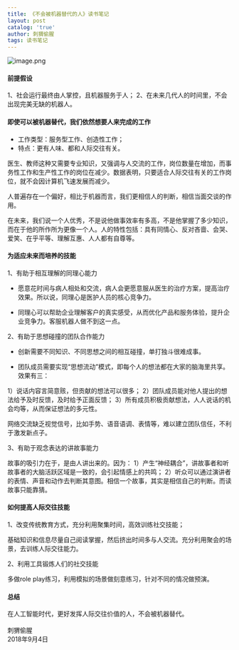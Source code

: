 ```yaml
---
title: 《不会被机器替代的人》读书笔记
layout: post
catalog: 'true'
author: 刺猬偷腥
tags: 读书笔记
---
```

![image.png](https://upload-images.jianshu.io/upload_images/8031739-39ef58e11ba49b3f.png?imageMogr2/auto-orient/strip%7CimageView2/2/w/1240)

#### 前提假设

1、社会运行最终由人掌控，且机器服务于人；
2、在未来几代人的时间里，不会出现完美无缺的机器人。

#### 即使可以被机器替代，我们依然想要人来完成的工作

* 工作类型：服务型工作、创造性工作；
* 特点：更有人味、都和人际交往有关。

医生、教师这种又需要专业知识，又强调与人交流的工作，岗位数量在增加，而事务性工作和生产性工作的岗位在减少。数据表明，只要适合人际交往有关的工作岗位，就不会因计算机飞速发展而减少。

人普遍存在一个偏好，相比于机器而言，我们更相信人的判断，相信当面交谈的作用。

在未来，我们说一个人优秀，不是说他做事效率有多高，不是他掌握了多少知识，而在于他的所作所为更像一个人。人的特性包括：具有同情心、反对吝啬、会哭、爱笑、在乎平等、理解互惠、人人都有自尊等。

#### 为适应未来而培养的技能

1、有助于相互理解的同理心能力

* 愿意花时间与病人相处和交流，病人会更愿意服从医生的治疗方案，提高治疗效果。所以说，同理心是医护人员的核心竞争力。

* 同理心可以帮助企业理解客户的真实感受，从而优化产品和服务体验，提升企业竞争力。客服机器人做不到这一点。

2、有助于思想碰撞的团队合作能力

* 创新需要不同知识、不同思想之间的相互碰撞，单打独斗很难成事。

* 团队成员需要实现“思想流动”模式，即每个人的想法都在大家的脑海里共享。效果有三：

1）说话内容言简意赅，但贡献的想法可以很多；
2）团队成员能对他人提出的想法给予及时反馈，及时给予正面反馈；
3）所有成员积极贡献想法，人人说话的机会均等，从而保证想法的多元性。

网络交流缺乏视觉信号，比如手势、语音语调、表情等，难以建立团队信任，不利于激发新点子。

3、有助于观念表达的讲故事能力

故事的吸引力在于，是由人讲出来的。因为：
1）产生“神经耦合”，讲故事者和听故事者的大脑活跃区域是一致的，会引起情感上的共鸣；
2）听众可以通过演讲者的表情、声音和动作去判断其意图。相信一个故事，其实是相信自己的判断。而读故事只能靠猜。

#### 如何提高人际交往技能

1、改变传统教育方式，充分利用聚集时间，高效训练社交技能；

基础知识和信息尽量自己阅读掌握，然后挤出时间多与人交流。充分利用聚会的场景，去训练人际交往能力。

2、利用工具锻炼人们的社交技能

多做role play练习，利用模拟的场景做刻意练习，针对不同的情况做预演。

#### 总结

在人工智能时代，更好发挥人际交往价值的人，不会被机器替代。
<br><br>
刺猬偷腥<br>
2018年9月4日